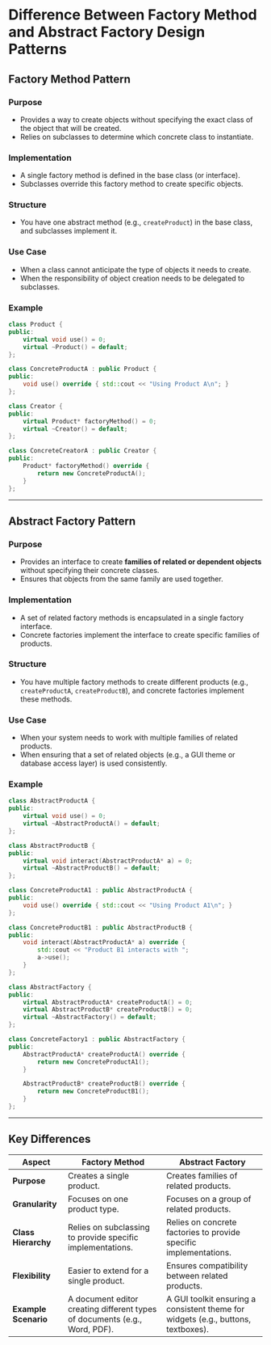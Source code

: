 # Difference Between Factory Method and Abstract Factory Design Patterns

## Factory Method Pattern

### **Purpose**
- Provides a way to create objects without specifying the exact class of the object that will be created.
- Relies on subclasses to determine which concrete class to instantiate.

### **Implementation**
- A single factory method is defined in the base class (or interface).
- Subclasses override this factory method to create specific objects.

### **Structure**
- You have one abstract method (e.g., `createProduct`) in the base class, and subclasses implement it.

### **Use Case**
- When a class cannot anticipate the type of objects it needs to create.
- When the responsibility of object creation needs to be delegated to subclasses.

### **Example**
```cpp
class Product {
public:
    virtual void use() = 0;
    virtual ~Product() = default;
};

class ConcreteProductA : public Product {
public:
    void use() override { std::cout << "Using Product A\n"; }
};

class Creator {
public:
    virtual Product* factoryMethod() = 0;
    virtual ~Creator() = default;
};

class ConcreteCreatorA : public Creator {
public:
    Product* factoryMethod() override {
        return new ConcreteProductA();
    }
};
```

---

## Abstract Factory Pattern

### **Purpose**
- Provides an interface to create **families of related or dependent objects** without specifying their concrete classes.
- Ensures that objects from the same family are used together.

### **Implementation**
- A set of related factory methods is encapsulated in a single factory interface.
- Concrete factories implement the interface to create specific families of products.

### **Structure**
- You have multiple factory methods to create different products (e.g., `createProductA`, `createProductB`), and concrete factories implement these methods.

### **Use Case**
- When your system needs to work with multiple families of related products.
- When ensuring that a set of related objects (e.g., a GUI theme or database access layer) is used consistently.

### **Example**
```cpp
class AbstractProductA {
public:
    virtual void use() = 0;
    virtual ~AbstractProductA() = default;
};

class AbstractProductB {
public:
    virtual void interact(AbstractProductA* a) = 0;
    virtual ~AbstractProductB() = default;
};

class ConcreteProductA1 : public AbstractProductA {
public:
    void use() override { std::cout << "Using Product A1\n"; }
};

class ConcreteProductB1 : public AbstractProductB {
public:
    void interact(AbstractProductA* a) override {
        std::cout << "Product B1 interacts with ";
        a->use();
    }
};

class AbstractFactory {
public:
    virtual AbstractProductA* createProductA() = 0;
    virtual AbstractProductB* createProductB() = 0;
    virtual ~AbstractFactory() = default;
};

class ConcreteFactory1 : public AbstractFactory {
public:
    AbstractProductA* createProductA() override {
        return new ConcreteProductA1();
    }

    AbstractProductB* createProductB() override {
        return new ConcreteProductB1();
    }
};
```

---

## Key Differences

| **Aspect**             | **Factory Method**                                      | **Abstract Factory**                                      |
|------------------------|--------------------------------------------------------|----------------------------------------------------------|
| **Purpose**            | Creates a single product.                              | Creates families of related products.                   |
| **Granularity**        | Focuses on one product type.                           | Focuses on a group of related products.                 |
| **Class Hierarchy**    | Relies on subclassing to provide specific implementations. | Relies on concrete factories to provide specific implementations. |
| **Flexibility**        | Easier to extend for a single product.                 | Ensures compatibility between related products.         |
| **Example Scenario**   | A document editor creating different types of documents (e.g., Word, PDF). | A GUI toolkit ensuring a consistent theme for widgets (e.g., buttons, textboxes). |
